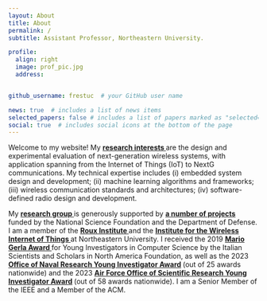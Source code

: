 ```yaml
---
layout: About
title: About
permalink: /
subtitle: Assistant Professor, Northeastern University. 

profile:
  align: right
  image: prof_pic.jpg
  address: 


github_username: frestuc  # your GitHub user name

news: true  # includes a list of news items
selected_papers: false # includes a list of papers marked as "selected={true}"
social: true  # includes social icons at the bottom of the page
---
```


<p>Welcome to my website! My <strong> <a class="news-title" href="https://restuccialab.github.io/publications/"> research interests </a> </strong> are the design and experimental evaluation of next-generation wireless systems, with application spanning from the Internet of Things (IoT) to NextG communications. My technical expertise includes (i) embedded system design and development; (ii) machine learning algorithms and frameworks; (iii) wireless communication standards and architectures; (iv) software-defined radio design and development.</p>

<p> My <strong> <a class="news-title" href="https://restuccialab.github.io/Laboratory/"> research group </a> </strong> is generously supported by <strong> <a class="news-title" href="https://restuccialab.github.io/projects/"> a number of projects </a> </strong> funded by the National Science Foundation and the Department of Defense. I am a member of the  <strong> <a class="news-title" href="https://roux.northeastern.edu/"> Roux Institute </a> </strong>  and the <strong> <a class="news-title" href="https://www.northeastern.edu/wiot/">  Institute for the Wireless Internet of Things  </a> </strong>  at Northeastern University. I received the 2019 <strong> <a class="news-title" href="https://coe.northeastern.edu/news/restucci-wins-issnaf-mario-gerla-award/"> Mario Gerla Award </a> </strong> for Young Investigators in Computer Science by the Italian Scientists and Scholars in North America Foundation, as well as the 2023 <strong> <a class="news-title" href="https://www.nre.navy.mil/media-center/news-releases/best-and-brightest-onrs-2023-young-investigators"> Office of Naval Research Young Investigator Award</a> </strong> (out of 25 awards nationwide) and the 2023 <strong> <a class="news-title" href="https://www.afrl.af.mil/News/Article-Display/Article/3245790/afrlafosr-awards-25-million-via-young-investigator-research-program/"> Air Force Office of Scientific Research Young Investigator Award</a> </strong> (out of 58 awards nationwide). I am a Senior Member of the IEEE and a Member of the ACM. <p> 
